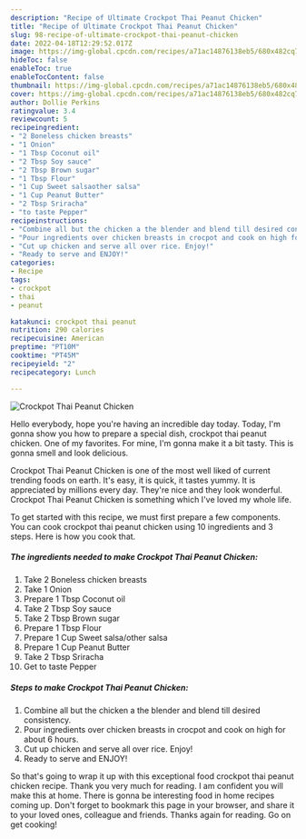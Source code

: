 ```yaml
---
description: "Recipe of Ultimate Crockpot Thai Peanut Chicken"
title: "Recipe of Ultimate Crockpot Thai Peanut Chicken"
slug: 98-recipe-of-ultimate-crockpot-thai-peanut-chicken
date: 2022-04-18T12:29:52.017Z
image: https://img-global.cpcdn.com/recipes/a71ac14876138eb5/680x482cq70/crockpot-thai-peanut-chicken-recipe-main-photo.jpg
hideToc: false
enableToc: true
enableTocContent: false
thumbnail: https://img-global.cpcdn.com/recipes/a71ac14876138eb5/680x482cq70/crockpot-thai-peanut-chicken-recipe-main-photo.jpg
cover: https://img-global.cpcdn.com/recipes/a71ac14876138eb5/680x482cq70/crockpot-thai-peanut-chicken-recipe-main-photo.jpg
author: Dollie Perkins
ratingvalue: 3.4
reviewcount: 5
recipeingredient:
- "2 Boneless chicken breasts"
- "1 Onion"
- "1 Tbsp Coconut oil"
- "2 Tbsp Soy sauce"
- "2 Tbsp Brown sugar"
- "1 Tbsp Flour"
- "1 Cup Sweet salsaother salsa"
- "1 Cup Peanut Butter"
- "2 Tbsp Sriracha"
- "to taste Pepper"
recipeinstructions:
- "Combine all but the chicken a the blender and blend till desired consistency."
- "Pour ingredients over chicken breasts in crocpot and cook on high for about 6 hours."
- "Cut up chicken and serve all over rice. Enjoy!"
- "Ready to serve and ENJOY!"
categories:
- Recipe
tags:
- crockpot
- thai
- peanut

katakunci: crockpot thai peanut 
nutrition: 290 calories
recipecuisine: American
preptime: "PT10M"
cooktime: "PT45M"
recipeyield: "2"
recipecategory: Lunch

---
```



![Crockpot Thai Peanut Chicken](https://img-global.cpcdn.com/recipes/a71ac14876138eb5/680x482cq70/crockpot-thai-peanut-chicken-recipe-main-photo.jpg)

Hello everybody, hope you're having an incredible day today. Today, I'm gonna show you how to prepare a special dish, crockpot thai peanut chicken. One of my favorites. For mine, I'm gonna make it a bit tasty. This is gonna smell and look delicious.

Crockpot Thai Peanut Chicken is one of the most well liked of current trending foods on earth. It's easy, it is quick, it tastes yummy. It is appreciated by millions every day. They're nice and they look wonderful. Crockpot Thai Peanut Chicken is something which I've loved my whole life.




To get started with this recipe, we must first prepare a few components. You can cook crockpot thai peanut chicken using 10 ingredients and 3 steps. Here is how you cook that.

<!--inarticleads1-->

##### The ingredients needed to make Crockpot Thai Peanut Chicken:

1. Take 2 Boneless chicken breasts
1. Take 1 Onion
1. Prepare 1 Tbsp Coconut oil
1. Take 2 Tbsp Soy sauce
1. Take 2 Tbsp Brown sugar
1. Prepare 1 Tbsp Flour
1. Prepare 1 Cup Sweet salsa/other salsa
1. Prepare 1 Cup Peanut Butter
1. Take 2 Tbsp Sriracha
1. Get to taste Pepper




<!--inarticleads2-->

##### Steps to make Crockpot Thai Peanut Chicken:

1. Combine all but the chicken a the blender and blend till desired consistency.
1. Pour ingredients over chicken breasts in crocpot and cook on high for about 6 hours.
1. Cut up chicken and serve all over rice. Enjoy!
1. Ready to serve and ENJOY!



So that's going to wrap it up with this exceptional food crockpot thai peanut chicken recipe. Thank you very much for reading. I am confident you will make this at home. There is gonna be interesting food in home recipes coming up. Don't forget to bookmark this page in your browser, and share it to your loved ones, colleague and friends. Thanks again for reading. Go on get cooking!
